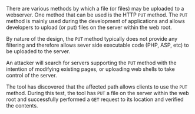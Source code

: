 There are various methods by which a file (or files) may be uploaded
to a webserver. One method that can be used is the HTTP `PUT` method.
The `PUT` method is mainly used during the development of applications and
allows developers to upload (or put) files on the server within the
web root.

By nature of the design, the `PUT` method typically does
not provide any filtering and therefore allows sever side executable
code (PHP, ASP, etc) to be uploaded to the server.

An attacker
will search for servers supporting the `PUT` method with the intention
of modifying existing pages, or uploading web shells to take control
of the server.

The tool has discovered that the affected path allows
clients to use the `PUT` method. During this test, the tool has `PUT` a
file on the server within the web root and successfully performed a
`GET` request to its location and verified the contents.